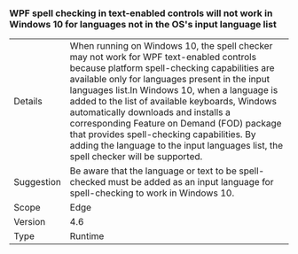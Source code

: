 ### WPF spell checking in text-enabled controls will not work in Windows 10 for languages not in the OS's input language list


|   |   |
|---|---|
|Details|When running on Windows 10, the spell checker may not work for WPF text-enabled controls because platform spell-checking capabilities are available only for languages present in the input languages list.In Windows 10, when a language is added to the list of available keyboards, Windows automatically downloads and installs a corresponding Feature on Demand (FOD) package that provides spell-checking capabilities. By adding the language to the input languages list, the spell checker will be supported.|
|Suggestion|Be aware that the language or text to be spell-checked must be added as an input language for spell-checking to work in Windows 10.|
|Scope|Edge|
|Version|4.6|
|Type|Runtime|

